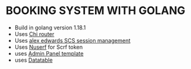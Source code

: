 # BOOKING SYSTEM WITH GOLANG

- Build in golang version 1.18.1
- Uses [Chi router](https://github.com/go-chi/chi/v5)
- Uses [alex edwards SCS session management](https://github.com/alexedwards/scs/v2)
- Uses [Nuserf](https://github.com/justinas/nosurf) for Scrf token
- uses [Admin Panel template](https://github.com/BootstrapDash/RoyalUI-Free-Bootstrap-Admin-Template) 
- uses [Datatable](https://github.com/fiduswriter/Simple-DataTables) 
